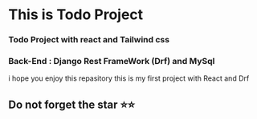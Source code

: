<h1>This is Todo Project</h1>
<h3>Todo Project with react and Tailwind css</h3>
<h3>Back-End : Django Rest FrameWork (Drf) and MySql</h3>
<text>i hope you enjoy this repasitory 
this is my first project with React and Drf 
</text>
<h2>Do not forget the star ⭐⭐</h2>